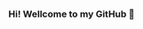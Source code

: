 ### Hi! Wellcome to my GitHub 👋

<!--
**SerKuzma/SerKuzma** is my ✨ _special_ ✨ repository because its `README.md`. 
<picture>
![SoExcited~GIF](https://github.com/SerKuzma/SerKuzma/assets/153662614/ed6b321d-3718-44d3-84c3-759f97ee89e6)
</picture>


- 🔭 [I'm currently improving my programming skills.]
- 🌱 I’m currently learning Phyton, HTML, CSS, JavaScript 
- 👯 I’m looking to collaborate on 
- 🤔 I’m looking for help with job offer 
![ClipWindowsGIF](https://github.com/SerKuzma/SerKuzma/assets/153662614/ac094e92-217c-45e7-9c5b-49be658c8957)
- 📫 How to reach me: feel free to drop me an email serkumitskyi@gmail.com
- 😄 Pronouns: Sergii
- ⚡ Fun fact: In 1999, NASA accidentally lost a $125 million Mars orbiter
    because one engineering team used metric units while another used English units 
    for a key spacecraft operation. This miscommunication caused the orbiter to approach Mars 
    at the wrong angle and ultimately led to its failure. 
    This incident serves as a humorous reminder of the importance of consistent units and effective
    communication in engineering and programming projects!
-->
